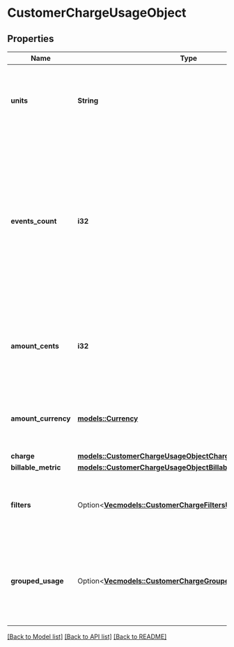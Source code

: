 # CustomerChargeUsageObject

## Properties

Name | Type | Description | Notes
------------ | ------------- | ------------- | -------------
**units** | **String** | The number of units consumed by the customer for a specific charge item. | 
**events_count** | **i32** | The quantity of usage events that have been recorded for a particular charge during the specified time period. These events may also be referred to as the number of transactions in some contexts. | 
**amount_cents** | **i32** | The amount in cents, tax excluded, consumed by the customer for a specific charge item. | 
**amount_currency** | [**models::Currency**](Currency.md) | The currency of a usage item consumed by the customer. | 
**charge** | [**models::CustomerChargeUsageObjectCharge**](CustomerChargeUsageObject_charge.md) |  | 
**billable_metric** | [**models::CustomerChargeUsageObjectBillableMetric**](CustomerChargeUsageObject_billable_metric.md) |  | 
**filters** | Option<[**Vec<models::CustomerChargeFiltersUsageObjectInner>**](CustomerChargeFiltersUsageObject_inner.md)> | Array of filter object, representing multiple dimensions for a charge item. | [optional]
**grouped_usage** | Option<[**Vec<models::CustomerChargeGroupedUsageObjectInner>**](CustomerChargeGroupedUsageObject_inner.md)> | Array of aggregated fees, grouped by the event properties defined in a `standard` charge model. | [optional]

[[Back to Model list]](../README.md#documentation-for-models) [[Back to API list]](../README.md#documentation-for-api-endpoints) [[Back to README]](../README.md)


